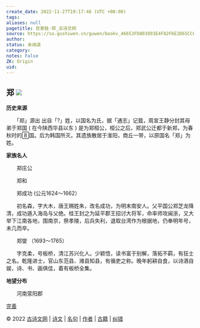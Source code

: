 ```yaml
---
create_date: 2022-11-27T19:17:46 (UTC +08:00)
tags: 
aliases: null
pagetitle: 百家姓·郑_古诗文网
source: https://so.gushiwen.cn/guwen/bookv_46653FD803893E4F82F6E2D65CC6FED4.aspx
author: 
status: 未阅读
category: 
notes: False
ZK: Origin
uid: 
---
```


## **郑** ![](https://song.gushiwen.cn/siteimg/speak-er.png)

**历史来源**

　　「郑」源出 出自「?」姓，以国名为氏，据「通志」记臷，周宣王静分封其母弟于郑国 ( 在今陕西华县以东 ) 是为郑桓公，桓公之后，郑武公迁都于新郑，为春秋时的国。后为韩国所灭。其遗族散居于淮阳，商丘一带，以原国名「郑」为姓。

**家族名人**

　　郑庄公

　　郑和

　　郑成功 (公元1624～1662）

　　初名森，字大木，唐王赐姓朱，改名成功，为明末南安人。父平国公郑芝龙降清，成功遁入海岛与父绝。桂王封之为延平郡王招讨大将军，命率师攻闽浙，又大举下江南各地，围南京，祭孝陵，后兵失利，退取台湾作为根据地，仍奉明年号，未几而卒。

　　郑燮 （1693～1765）

　　字克柔，号板桥，清江苏兴化人。少颖悟，读书富于别解，落拓不羁，有狂士之名。乾隆进士，官山东范县、潍县知县，有循吏之称。晚年躬耕自食，以诗酒自娱，诗、书、画俱佳，着有板桥全集。

**地望分布**

　　河南荥阳郡

[完善](https://so.gushiwen.cn/jiucuo.aspx?u=%e7%ab%a0%e8%8a%822313%e3%80%8a%e7%99%be%e5%ae%b6%e5%a7%93%c2%b7%e9%83%91%e3%80%8b)

© 2022 [古诗文网](https://www.gushiwen.cn/) | [诗文](https://so.gushiwen.cn/shiwens/) | [名句](https://so.gushiwen.cn/mingjus/) | [作者](https://so.gushiwen.cn/authors/) | [古籍](https://so.gushiwen.cn/guwen/) | [纠错](https://so.gushiwen.cn/jiucuo.aspx?u=)
